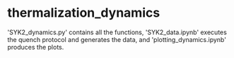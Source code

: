 # thermalization_dynamics
'SYK2_dynamics.py' contains all the functions, 'SYK2_data.ipynb' executes the quench protocol and generates the data, and 'plotting_dynamics.ipynb' produces the plots.
